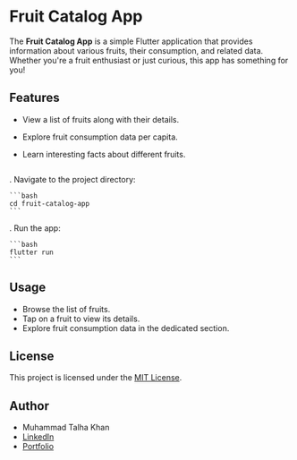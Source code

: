 # Fruit Catalog App

The **Fruit Catalog App** is a simple Flutter application that provides information about various fruits, their consumption, and related data. Whether you're a fruit enthusiast or just curious, this app has something for you!

## Features

- View a list of fruits along with their details.
- Explore fruit consumption data per capita.
- Learn interesting facts about different fruits.

    ```
. Navigate to the project directory:

    ```bash
    cd fruit-catalog-app
    ```

. Run the app:

    ```bash
    flutter run
    ```

## Usage

- Browse the list of fruits.
- Tap on a fruit to view its details.
- Explore fruit consumption data in the dedicated section.

## License

This project is licensed under the [MIT License](LICENSE).

## Author

- Muhammad Talha Khan
- [LinkedIn](https://www.linkedin.com/in/muhammad-talha-khan-568515264/)
- [Portfolio](https://github.com/MuhammadTalhakhan2003/FLUTTER_Task-1)
